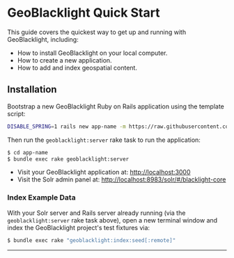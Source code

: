 # GeoBlacklight Quick Start
This guide covers the quickest way to get up and running with GeoBlacklight, including:

 - How to install GeoBlacklight on your local computer.
 - How to create a new application.
 - How to add and index geospatial content.   

## Installation

  Bootstrap a new GeoBlacklight Ruby on Rails application using the template script:

```bash
DISABLE_SPRING=1 rails new app-name -m https://raw.githubusercontent.com/geoblacklight/geoblacklight/main/template.rb
```
  Then run the `geoblacklight:server` rake task to run the application:

```bash
$ cd app-name
$ bundle exec rake geoblacklight:server
```

* Visit your GeoBlacklight application at: [http://localhost:3000](http://localhost:3000)
* Visit the Solr admin panel at: [http://localhost:8983/solr/#/blacklight-core](http://localhost:8983/solr/#/blacklight-core)

### Index Example Data

With your Solr server and Rails server already running (via the `geoblacklight:server` rake task above), open a new terminal window and index the GeoBlacklight project's test fixtures via:

```bash
$ bundle exec rake "geoblacklight:index:seed[:remote]"
```
---
